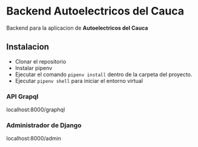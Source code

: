 # Backend Autoelectricos del Cauca

Backend para la aplicacion de **Autoelectricos del Cauca**

## Instalacion

* Clonar el repositorio
* Instalar pipenv
* Ejecutar el comando `pipenv install` dentro de la carpeta del proyecto.
* Ejecutar `pipenv shell` para iniciar el entorno virtual


### API Grapql

localhost:8000/graphql

### Administrador de Django

localhost:8000/admin